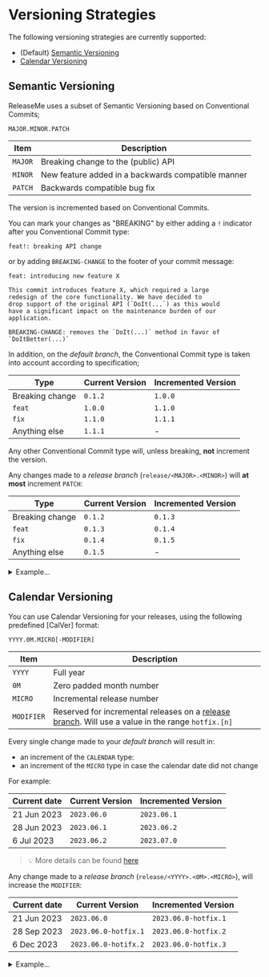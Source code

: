 <!--
SPDX-FileCopyrightText: 2023 Kevin de Jong <monkaii@hotmail.com>

SPDX-License-Identifier: GPL-3.0-or-later
-->

# Versioning Strategies

The following versioning strategies are currently supported:

- (Default) [Semantic Versioning](#semantic-versioning)
- [Calendar Versioning](#calendar-versioning)

## Semantic Versioning

ReleaseMe uses a subset of Semantic Versioning based on Conventional Commits;

`MAJOR.MINOR.PATCH`

| Item | Description |
| --- | --- |
| `MAJOR` | Breaking change to the (public) API |
| `MINOR` | New feature added in a backwards compatible manner |
| `PATCH` | Backwards compatible bug fix |

The version is incremented based on Conventional Commits.

You can mark your changes as "BREAKING" by either adding a `!` indicator after you Conventional Commit type:

```
feat!: breaking API change
```

or by adding `BREAKING-CHANGE` to the footer of your commit message:

```
feat: introducing new feature X

This commit introduces feature X, which required a large
redesign of the core functionality. We have decided to
drop support of the original API (`DoIt(...`) as this would
have a significant impact on the maintenance burden of our
application.

BREAKING-CHANGE: removes the `DoIt(...)` method in favor of `DoItBetter(...)`
```

In addition, on the *default branch*, the Conventional Commit type is taken into account according to specification;

| Type | Current Version | Incremented Version |
| --- | --- | --- |
| Breaking change | `0.1.2` | `1.0.0` |
| `feat` | `1.0.0` | `1.1.0` |
| `fix` | `1.1.0` | `1.1.1` |
| Anything else | `1.1.1` | - |

Any other Conventional Commit type will, unless breaking, **not** increment the version.

Any changes made to a *release branch* (`release/<MAJOR>.<MINOR>`) will **at most** increment `PATCH`:

| Type | Current Version | Incremented Version |
| --- | --- | --- |
| Breaking change | `0.1.2` | `0.1.3` |
| `feat` | `0.1.3` | `0.1.4` |
| `fix` | `0.1.4` | `0.1.5` |
| Anything else | `0.1.5` | - |

<details>
<summary>Example...</summary>

```mermaid
gitGraph
       commit tag: "1.3.0"
       commit
       commit tag: "1.3.1"
       branch "release/1.3"
       checkout main
       commit
       commit tag: "1.4.0"
       commit
       commit tag: "1.4.1" id: "A"
       checkout "release/1.3"
       cherry-pick id: "A" tag: "1.3.2"
       checkout main
       commit tag: "2.0.0"
       commit
```

</details>


## Calendar Versioning

You can use Calendar Versioning for your releases, using the following predefined [CalVer] format:

`YYYY.0M.MICRO[-MODIFIER]`

| Item | Description |
| --- | --- |
| `YYYY` | Full year |
| `0M` | Zero padded month number |
| `MICRO` | Incremental release number |
| `MODIFIER` | Reserved for incremental releases on a [release branch](#branching-strategy). Will use a value in the range `hotfix.[n]` |

Every single change made to your *default branch* will result in:
- an increment of the `CALENDAR` type:
- an increment of the `MICRO` type in case the calendar date did not change

For example:

| Current date | Current Version | Incremented Version |
| --- | --- | --- |
| 21 Jun 2023 | `2023.06.0` | `2023.06.1` |
| 28 Jun 2023 | `2023.06.1` | `2023.06.2` |
| 6 Jul 2023 | `2023.06.2` | `2023.07.0` |

> :bulb: More details can be found [here](https://github.com/dev-build-deploy/version-it#incrementing-the-version-1)

Any change made to a *release branch* (`release/<YYYY>.<0M>.<MICRO>`), will increase the `MODIFIER`:

| Current date | Current Version | Incremented Version |
| --- | --- | --- |
| 21 Jun 2023 | `2023.06.0` | `2023.06.0-hotfix.1` |
| 28 Sep 2023 | `2023.06.0-hotfix.1` | `2023.06.0-hotfix.2` |
| 6 Dec 2023 | `2023.06.0-hotifx.2` | `2023.06.0-hotfix.3` |

<details>
<summary>Example...</summary>

```mermaid
gitGraph
       commit tag: "2023.06.0"
       commit
       commit tag: "2023.06.1"
       branch "release/2023.06.1"
       checkout main
       commit
       commit tag: "2023.06.2"
       commit
       commit tag: "2023.07.0" id: "A"
       checkout "release/2023.06.1"
       cherry-pick id: "A" tag: "2023.06.1-hotfix.1"
       checkout main
       commit tag: "2023.07.1"
       commit
```

</details>
